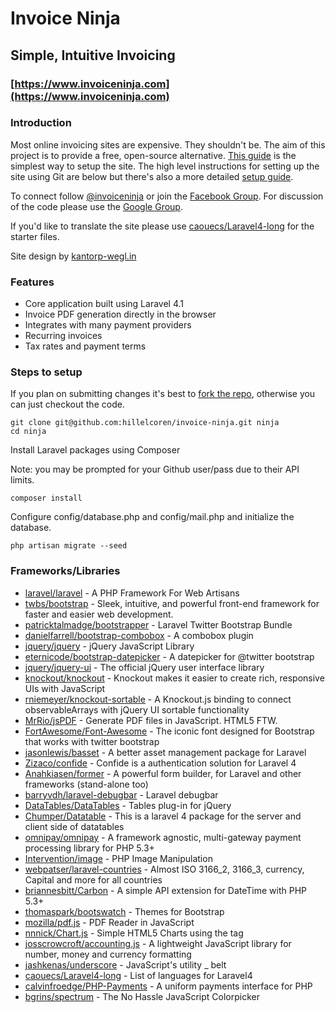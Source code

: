 # Invoice Ninja
## Simple, Intuitive Invoicing

### [https://www.invoiceninja.com](https://www.invoiceninja.com)
### Introduction

Most online invoicing sites are expensive. They shouldn't be. The aim of this project is to provide a free, open-source alternative. [This guide](http://hillelcoren.com/invoice-ninja/self-hosting/) is the simplest way to setup the site. The high level instructions for setting up the site using Git are below but there's also a more detailed [setup guide](http://hillelcoren.com/invoice-ninja/laravel-ubuntu-virtualbox/). 

To connect follow [@invoiceninja](https://twitter.com/invoiceninja) or join the [Facebook Group](https://www.facebook.com/invoiceninja). For discussion of the code please use the [Google Group](https://groups.google.com/d/forum/invoiceninja).

If you'd like to translate the site please use [caouecs/Laravel4-long](https://github.com/caouecs/Laravel4-lang) for the starter files.

Site design by [kantorp-wegl.in](http://kantorp-wegl.in/)


### Features
* Core application built using Laravel 4.1
* Invoice PDF generation directly in the browser
* Integrates with many payment providers
* Recurring invoices
* Tax rates and payment terms

### Steps to setup

If you plan on submitting changes it's best to [fork the repo](https://help.github.com/articles/fork-a-repo), otherwise you can just checkout the code.

    git clone git@github.com:hillelcoren/invoice-ninja.git ninja
    cd ninja

Install Laravel packages using Composer

Note: you may be prompted for your Github user/pass due to their API limits. 

    composer install

Configure config/database.php and config/mail.php and initialize the database.

    php artisan migrate --seed


### Frameworks/Libraries
* [laravel/laravel](https://github.com/laravel/laravel) - A PHP Framework For Web Artisans
* [twbs/bootstrap](https://github.com/twbs/bootstrap) - Sleek, intuitive, and powerful front-end framework for faster and easier web development.
* [patricktalmadge/bootstrapper](https://github.com/patricktalmadge/bootstrapper) - Laravel Twitter Bootstrap Bundle
* [danielfarrell/bootstrap-combobox](https://github.com/danielfarrell/bootstrap-combobox) - A combobox plugin 
* [jquery/jquery](https://github.com/jquery/jquery) - jQuery JavaScript Library
* [eternicode/bootstrap-datepicker](https://github.com/eternicode/bootstrap-datepicker) - A datepicker for @twitter bootstrap
* [jquery/jquery-ui](https://github.com/jquery/jquery-ui) - The official jQuery user interface library
* [knockout/knockout](https://github.com/knockout/knockout) - Knockout makes it easier to create rich, responsive UIs with JavaScript
* [rniemeyer/knockout-sortable](https://github.com/rniemeyer/knockout-sortable) - A Knockout.js binding to connect observableArrays with jQuery UI sortable functionality
* [MrRio/jsPDF](https://github.com/MrRio/jsPDF) - Generate PDF files in JavaScript. HTML5 FTW.
* [FortAwesome/Font-Awesome](https://github.com/FortAwesome/Font-Awesome) - The iconic font designed for Bootstrap that works with twitter bootstrap
* [jasonlewis/basset](https://github.com/jasonlewis/basset) - A better asset management package for Laravel
* [Zizaco/confide](https://github.com/Zizaco/confide) - Confide is a authentication solution for Laravel 4
* [Anahkiasen/former](https://github.com/Anahkiasen/former) - A powerful form builder, for Laravel and other frameworks (stand-alone too)
* [barryvdh/laravel-debugbar](https://github.com/barryvdh/laravel-debugbar) - Laravel debugbar
* [DataTables/DataTables](https://github.com/DataTables/DataTables) - Tables plug-in for jQuery
* [Chumper/Datatable](https://github.com/Chumper/Datatable) - This is a laravel 4 package for the server and client side of datatables
* [omnipay/omnipay](https://github.com/omnipay/omnipay) - A framework agnostic, multi-gateway payment processing library for PHP 5.3+
* [Intervention/image](https://github.com/Intervention/image) - PHP Image Manipulation
* [webpatser/laravel-countries](https://github.com/webpatser/laravel-countries) - Almost ISO 3166_2, 3166_3, currency, Capital and more for all countries
* [briannesbitt/Carbon](https://github.com/briannesbitt/Carbon) - A simple API extension for DateTime with PHP 5.3+
* [thomaspark/bootswatch](https://github.com/thomaspark/bootswatch) - Themes for Bootstrap
* [mozilla/pdf.js](https://github.com/mozilla/pdf.js) - PDF Reader in JavaScript
* [nnnick/Chart.js](https://github.com/nnnick/Chart.js) - Simple HTML5 Charts using the <canvas> tag
* [josscrowcroft/accounting.js](https://github.com/josscrowcroft/accounting.js) - A lightweight JavaScript library for number, money and currency formatting
* [jashkenas/underscore](https://github.com/jashkenas/underscore) - JavaScript's utility _ belt 
* [caouecs/Laravel4-long](https://github.com/caouecs/Laravel4-lang) - List of languages ​​for Laravel4
* [calvinfroedge/PHP-Payments](https://github.com/calvinfroedge/PHP-Payments) - A uniform payments interface for PHP
* [bgrins/spectrum](https://github.com/bgrins/spectrum) - The No Hassle JavaScript Colorpicker